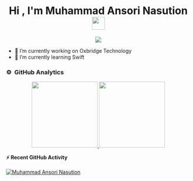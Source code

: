 
<h1 align="center">Hi , I'm Muhammad Ansori Nasution <img src="https://media.giphy.com/media/TEnXkcsHrP4YedChhA/giphy.gif" width="35"></h1>
<p align="center">
  <a href="https://github.com/DenverCoder1/readme-typing-svg"><img src="https://readme-typing-svg.herokuapp.com?lines=Software+Developer;Deep+Learning+Developer;ML%20|%20Algorithms%20|%20OOP%20;Always%20learning%20new%20things&center=true&width=500&height=50"></a>
</p>

<!--
**MuhammadAnsoriNasution/MuhammadAnsoriNasution** is a ✨ _special_ ✨ repository because its `README.md` (this file) appears on your GitHub profile.

Here are some ideas to get you started:


-->
- 🔭 I’m currently working on Oxbridge Technology
- 🌱 I’m currently learning Swift

### ⚙️ &nbsp;GitHub Analytics

<p align="center">
<a href="https://github.com/MuhammadAnsoriNasution">
  <img height="180em" src="https://github-readme-stats-eight-theta.vercel.app/api?username=MuhammadAnsoriNasution&show_icons=true&theme=algolia&include_all_commits=true&count_private=true"/>
  <img height="180em" src="https://github-readme-stats-eight-theta.vercel.app/api/top-langs/?username=MuhammadAnsoriNasution&layout=compact&langs_count=8&theme=algolia&include_all_commits=true&count_private=true"/>
</a>
</p>

<summary><b>⚡ Recent GitHub Activity</b></summary>
  <br/>
   <a href="https://github.com/MuhammadAnsoriNasution"><img alt="Muhammad Ansori Nasution" src="https://activity-graph.herokuapp.com/graph?username=MuhammadAnsoriNasution&custom_title=MuhammadAnsoriNasution%20Contribution%20Graph&theme=react-dark" /></a>
  <br/>

